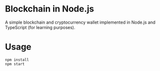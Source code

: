 # Blockchain in Node.js

A simple blockchain and cryptocurrency wallet implemented in Node.js and TypeScript (for learning purposes).


# Usage

```
npm install
npm start
```